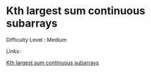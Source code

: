 # Kth largest sum continuous subarrays

Difficulty Level : Medium

Links:

[Kth largest sum continuous subarrays](https://www.geeksforgeeks.org/problems/k-th-largest-sum-contiguous-subarray/1?itm_source=geeksforgeeks&itm_medium=article&itm_campaign=practice_card)